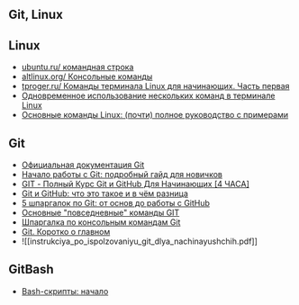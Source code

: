 ## Git, Linux

## Linux

- [ubuntu.ru/ командная строка](https://help.ubuntu.ru/wiki/%D0%BA%D0%BE%D0%BC%D0%B0%D0%BD%D0%B4%D0%BD%D0%B0%D1%8F_%D1%81%D1%82%D1%80%D0%BE%D0%BA%D0%B0)
- [altlinux.org/ Консольные команды](https://www.altlinux.org/%D0%9A%D0%BE%D0%BD%D1%81%D0%BE%D0%BB%D1%8C%D0%BD%D1%8B%D0%B5_%D0%BA%D0%BE%D0%BC%D0%B0%D0%BD%D0%B4%D1%8B)
- [tproger.ru/ Команды терминала Linux для начинающих. Часть первая](https://tproger.ru/translations/instrumenty-terminala-linux-pervaja-chast/)
- [Одновременное использование нескольких команд в терминале Linux](https://ciksiti.com/ru/chapters/9468-how-to-run-multiple-linux-commands-at-once-in-linux-terminal)
- [Основные команды Linux: (почти) полное руководство с примерами](https://selectel.ru/blog/basic-linux-commands/)

## Git

- [Официальная документация Git](https://git-scm.com/doc)
- [Начало работы с Git: подробный гайд для новичков](https://javarush.com/groups/posts/2683-nachalo-rabotih-s-git-podrobnihy-gayd-dlja-novichkov)
- [GIT - Полный Курс Git и GitHub Для Начинающих [4 ЧАСА]](https://www.youtube.com/watch?app=desktop&v=O00FTZDxD0o&feature=youtu.be)
- [Git и GitHub: что это такое и в чём разница](https://tproger.ru/translations/difference-between-git-and-github/)
- [5 шпаргалок по Git: от основ до работы с GitHub](https://tproger.ru/articles/5-shpargalok-po-git-ot-osnov-do-raboty-s-github/)
- [Основные "повседневные" команды GIT](https://gist.github.com/avshatalov48/a9c6d5e3b6492a27362dfffe01b07a10)
- [Шпаргалка по консольным командам Git](https://github.com/cyberspacedk/Git-commands)
- [Git. Коротко о главном](https://habr.com/ru/post/588801/)
- ![[instrukciya_po_ispolzovaniyu_git_dlya_nachinayushchih.pdf]]

## GitBash

- [Bash-скрипты: начало](https://habr.com/ru/company/ruvds/blog/325522/)
